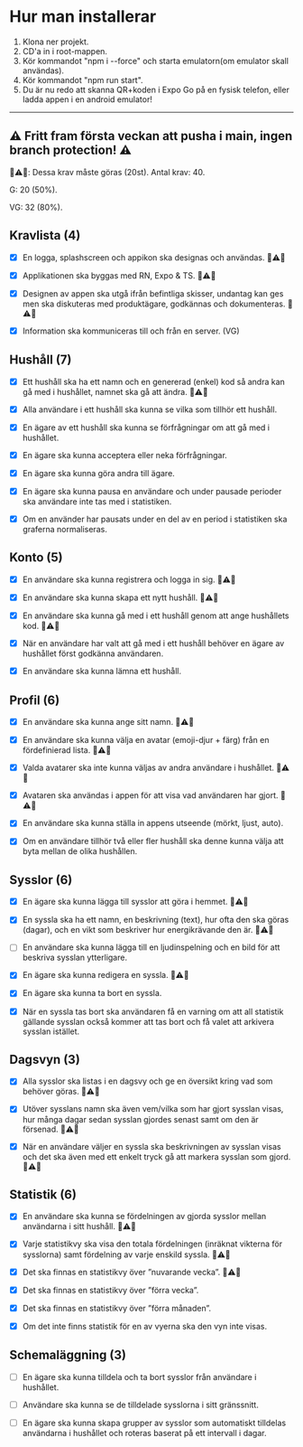 # Hur man installerar

1. Klona ner projekt.
2. CD'a in i root-mappen.
3. Kör kommandot "npm i --force" och starta emulatorn(om emulator skall användas).
4. Kör kommandot "npm run start".
5. Du är nu redo att skanna QR+koden i Expo Go på en fysisk telefon, eller ladda appen i en android emulator!

---

## ⚠ Fritt fram första veckan att pusha i main, ingen branch protection! ⚠

🚨⚠🚨: Dessa krav måste göras (20st).
Antal krav: 40.

G: 20 (50%).

VG: 32 (80%).

## Kravlista (4)

-   [x] En logga, splashscreen och appikon ska designas och användas. 🚨⚠🚨

-   [x] Applikationen ska byggas med RN, Expo & TS. 🚨⚠🚨

-   [x] Designen av appen ska utgå ifrån befintliga skisser, undantag kan ges men ska diskuteras
        med produktägare, godkännas och dokumenteras. 🚨⚠🚨

-   [x] Information ska kommuniceras till och från en server. (VG)

## Hushåll (7)

-   [x] Ett hushåll ska ha ett namn och en genererad (enkel) kod så andra kan gå med i hushållet,
        namnet ska gå att ändra. 🚨⚠🚨

-   [x] Alla användare i ett hushåll ska kunna se vilka som tillhör ett hushåll.

-   [x] En ägare av ett hushåll ska kunna se förfrågningar om att gå med i hushållet.

-   [x] En ägare ska kunna acceptera eller neka förfrågningar.

-   [x] En ägare ska kunna göra andra till ägare.

-   [x] En ägare ska kunna pausa en användare och under pausade perioder ska användare inte
        tas med i statistiken.

-   [x] Om en använder har pausats under en del av en period i statistiken ska graferna
        normaliseras.

## Konto (5)

-   [x] En användare ska kunna registrera och logga in sig. 🚨⚠🚨

-   [x] En användare ska kunna skapa ett nytt hushåll. 🚨⚠🚨

-   [x] En användare ska kunna gå med i ett hushåll genom att ange hushållets kod. 🚨⚠🚨

-   [x] När en användare har valt att gå med i ett hushåll behöver en ägare av hushållet först
        godkänna användaren.

-   [x] En användare ska kunna lämna ett hushåll.

## Profil (6)

-   [x] En användare ska kunna ange sitt namn. 🚨⚠🚨

-   [x] En användare ska kunna välja en avatar (emoji-djur + färg) från en fördefinierad lista. 🚨⚠🚨

-   [x] Valda avatarer ska inte kunna väljas av andra användare i hushållet. 🚨⚠🚨

-   [x] Avataren ska användas i appen för att visa vad användaren har gjort. 🚨⚠🚨

-   [x] En användare ska kunna ställa in appens utseende (mörkt, ljust, auto).

-   [x] Om en användare tillhör två eller fler hushåll ska denne kunna välja att byta mellan de
        olika hushållen.

## Sysslor (6)

-   [x] En ägare ska kunna lägga till sysslor att göra i hemmet. 🚨⚠🚨

-   [x] En syssla ska ha ett namn, en beskrivning (text), hur ofta den ska göras (dagar), och en
        vikt som beskriver hur energikrävande den är. 🚨⚠🚨

-   [ ] En användare ska kunna lägga till en ljudinspelning och en bild för att beskriva sysslan
        ytterligare.

-   [x] En ägare ska kunna redigera en syssla. 🚨⚠🚨

-   [x] En ägare ska kunna ta bort en syssla.

-   [x] När en syssla tas bort ska användaren få en varning om att all statistik gällande sysslan
        också kommer att tas bort och få valet att arkivera sysslan istället.

## Dagsvyn (3)

-   [x] Alla sysslor ska listas i en dagsvy och ge en översikt kring vad som behöver göras. 🚨⚠🚨

-   [x] Utöver sysslans namn ska även vem/vilka som har gjort sysslan visas, hur många dagar
        sedan sysslan gjordes senast samt om den är försenad. 🚨⚠🚨

-   [x] När en användare väljer en syssla ska beskrivningen av sysslan visas och det ska även
        med ett enkelt tryck gå att markera sysslan som gjord. 🚨⚠🚨

## Statistik (6)

-   [x] En användare ska kunna se fördelningen av gjorda sysslor mellan användarna i sitt
        hushåll. 🚨⚠🚨

-   [x] Varje statistikvy ska visa den totala fördelningen (inräknat vikterna för sysslorna) samt
        fördelning av varje enskild syssla. 🚨⚠🚨

-   [x] Det ska finnas en statistikvy över ”nuvarande vecka”. 🚨⚠🚨

-   [x] Det ska finnas en statistikvy över ”förra vecka”.

-   [x] Det ska finnas en statistikvy över ”förra månaden”.

-   [x] Om det inte finns statistik för en av vyerna ska den vyn inte visas.

## Schemaläggning (3)

-   [ ] En ägare ska kunna tilldela och ta bort sysslor från användare i hushållet.

-   [ ] Användare ska kunna se de tilldelade sysslorna i sitt gränssnitt.

-   [ ] En ägare ska kunna skapa grupper av sysslor som automatiskt tilldelas användarna i
        hushållet och roteras baserat på ett intervall i dagar.
